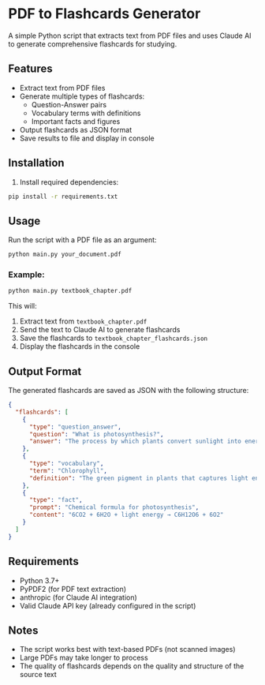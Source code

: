 # PDF to Flashcards Generator

A simple Python script that extracts text from PDF files and uses Claude AI to generate comprehensive flashcards for studying.

## Features

- Extract text from PDF files
- Generate multiple types of flashcards:
  - Question-Answer pairs
  - Vocabulary terms with definitions
  - Important facts and figures
- Output flashcards as JSON format
- Save results to file and display in console

## Installation

1. Install required dependencies:
```bash
pip install -r requirements.txt
```

## Usage

Run the script with a PDF file as an argument:

```bash
python main.py your_document.pdf
```

### Example:
```bash
python main.py textbook_chapter.pdf
```

This will:
1. Extract text from `textbook_chapter.pdf`
2. Send the text to Claude AI to generate flashcards
3. Save the flashcards to `textbook_chapter_flashcards.json`
4. Display the flashcards in the console

## Output Format

The generated flashcards are saved as JSON with the following structure:

```json
{
  "flashcards": [
    {
      "type": "question_answer",
      "question": "What is photosynthesis?",
      "answer": "The process by which plants convert sunlight into energy..."
    },
    {
      "type": "vocabulary",
      "term": "Chlorophyll",
      "definition": "The green pigment in plants that captures light energy..."
    },
    {
      "type": "fact",
      "prompt": "Chemical formula for photosynthesis",
      "content": "6CO2 + 6H2O + light energy → C6H12O6 + 6O2"
    }
  ]
}
```

## Requirements

- Python 3.7+
- PyPDF2 (for PDF text extraction)
- anthropic (for Claude AI integration)
- Valid Claude API key (already configured in the script)

## Notes

- The script works best with text-based PDFs (not scanned images)
- Large PDFs may take longer to process
- The quality of flashcards depends on the quality and structure of the source text
